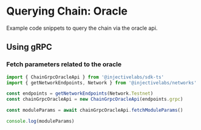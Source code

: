# Querying Chain: Oracle

Example code snippets to query the chain via the oracle api.

## Using gRPC

### Fetch parameters related to the oracle

```ts
import { ChainGrpcOracleApi } from '@injectivelabs/sdk-ts'
import { getNetworkEndpoints, Network } from '@injectivelabs/networks'

const endpoints = getNetworkEndpoints(Network.Testnet)
const chainGrpcOracleApi = new ChainGrpcOracleApi(endpoints.grpc)

const moduleParams = await chainGrpcOracleApi.fetchModuleParams()

console.log(moduleParams)
```
